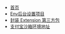 - [首页](README.md)
- [Env后台设置项目](env%20后台设置项目.md)
- [封装 Extension 第三方包](封装%20Extension%20第三方包.md)
- [支付宝沙箱环境地址](支付宝沙箱环境地址.md)